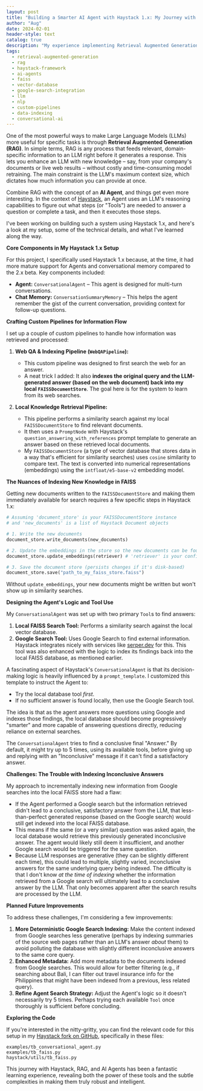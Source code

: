 ```yaml
---
layout: post
title: "Building a Smarter AI Agent with Haystack 1.x: My Journey with RAG and Custom Pipelines"
author: "Aug"
date: 2024-02-01
header-style: text
catalog: true
description: "My experience implementing Retrieval Augmented Generation (RAG) and AI Agents with Haystack 1.x. I cover conversational memory, creating custom data pipelines using FAISS DocumentStore, integrating Google Search, and the challenges of incrementally indexing new knowledge."
tags:
  - retrieval-augmented-generation
  - rag
  - haystack-framework
  - ai-agents
  - faiss
  - vector-database
  - google-search-integration
  - llm
  - nlp
  - custom-pipelines
  - data-indexing
  - conversational-ai
---
```


One of the most powerful ways to make Large Language Models (LLMs) more useful for specific tasks is through **Retrieval Augmented Generation (RAG)**. In simple terms, RAG is any process that feeds relevant, domain-specific information to an LLM right before it generates a response. This lets you enhance an LLM with new knowledge – say, from your company's documents or live web results – without costly and time-consuming model retraining. The main constraint is the LLM's maximum context size, which dictates how much information you can provide at once.

Combine RAG with the concept of an **AI Agent**, and things get even more interesting. In the context of [Haystack](https://github.com/deepset-ai/haystack), an Agent uses an LLM's reasoning capabilities to figure out what steps (or "Tools") are needed to answer a question or complete a task, and then it executes those steps.

I've been working on building such a system using Haystack 1.x, and here's a look at my setup, some of the technical details, and what I've learned along the way.

**Core Components in My Haystack 1.x Setup**

For this project, I specifically used Haystack 1.x because, at the time, it had more mature support for Agents and conversational memory compared to the 2.x beta. Key components included:

- **Agent:** `ConversationalAgent` – This agent is designed for multi-turn conversations.
- **Chat Memory:** `ConversationSummaryMemory` – This helps the agent remember the gist of the current conversation, providing context for follow-up questions.

**Crafting Custom Pipelines for Information Flow**

I set up a couple of custom pipelines to handle how information was retrieved and processed:

1.  **Web QA & Indexing Pipeline (`WebQAPipeline`):**

    - This custom pipeline was designed to first search the web for an answer.
    - A neat trick I added: It also **indexes the original query and the LLM-generated answer (based on the web document) back into my local `FAISSDocumentStore`**. The goal here is for the system to learn from its web searches.

2.  **Local Knowledge Retrieval Pipeline:**
    - This pipeline performs a similarity search against my local `FAISSDocumentStore` to find relevant documents.
    - It then uses a `PromptNode` with Haystack's `question_answering_with_references` prompt template to generate an answer based on these retrieved local documents.
    - My `FAISSDocumentStore` (a type of vector database that stores data in a way that's efficient for similarity searches) uses `cosine` similarity to compare text. The text is converted into numerical representations (embeddings) using the `intfloat/e5-base-v2` embedding model.

**The Nuances of Indexing New Knowledge in FAISS**

Getting new documents written to the `FAISSDocumentStore` and making them immediately available for search requires a few specific steps in Haystack 1.x:

```python
# Assuming 'document_store' is your FAISSDocumentStore instance
# and 'new_documents' is a list of Haystack Document objects

# 1. Write the new documents
document_store.write_documents(new_documents)

# 2. Update the embeddings in the store so the new documents can be found
document_store.update_embeddings(retriever) # 'retriever' is your configured embedding retriever

# 3. Save the document store (persists changes if it's disk-based)
document_store.save("path_to_my_faiss_store.faiss")
```

Without `update_embeddings`, your new documents might be written but won't show up in similarity searches.

**Designing the Agent's Logic and Tool Use**

My `ConversationalAgent` was set up with two primary `Tool`s to find answers:

1.  **Local FAISS Search Tool:** Performs a similarity search against the local vector database.
2.  **Google Search Tool:** Uses Google Search to find external information. Haystack integrates nicely with services like [serper.dev](https://serper.dev) for this. This tool was also enhanced with the logic to index its findings back into the local FAISS database, as mentioned earlier.

A fascinating aspect of Haystack's `ConversationalAgent` is that its decision-making logic is heavily influenced by a `prompt_template`. I customized this template to instruct the Agent to:

- Try the local database tool _first_.
- If no sufficient answer is found locally, then use the Google Search tool.

The idea is that as the agent answers more questions using Google and indexes those findings, the local database should become progressively "smarter" and more capable of answering questions directly, reducing reliance on external searches.

The `ConversationalAgent` tries to find a conclusive final "Answer." By default, it might try up to 5 times, using its available tools, before giving up and replying with an "Inconclusive" message if it can't find a satisfactory answer.

**Challenges: The Trouble with Indexing Inconclusive Answers**

My approach to incrementally indexing new information from Google searches into the local FAISS store had a flaw:

- If the Agent performed a Google search but the information retrieved didn't lead to a conclusive, satisfactory answer from the LLM, that less-than-perfect generated response (based on the Google search) would still get indexed into the local FAISS database.
- This means if the same (or a very similar) question was asked again, the local database would retrieve this previously generated inconclusive answer. The agent would likely still deem it insufficient, and another Google search would be triggered for the same question.
- Because LLM responses are generative (they can be slightly different each time), this could lead to multiple, slightly varied, inconclusive answers for the same underlying query being indexed.
  The difficulty is that I don't know _at the time of indexing_ whether the information retrieved from a Google search will ultimately lead to a conclusive answer by the LLM. That only becomes apparent after the search results are processed by the LLM.

**Planned Future Improvements**

To address these challenges, I'm considering a few improvements:

1.  **More Deterministic Google Search Indexing:** Make the content indexed from Google searches less generative (perhaps by indexing summaries of the source web pages rather than an LLM's answer _about_ them) to avoid polluting the database with slightly different inconclusive answers to the same core query.
2.  **Enhanced Metadata:** Add more metadata to the documents indexed from Google searches. This would allow for better filtering (e.g., if searching about Bali, I can filter out travel insurance info for the Philippines that might have been indexed from a previous, less related query).
3.  **Refine Agent Search Strategy:** Adjust the Agent's logic so it doesn't necessarily try 5 times. Perhaps trying each available `Tool` once thoroughly is sufficient before concluding.

**Exploring the Code**

If you're interested in the nitty-gritty, you can find the relevant code for this setup in my [Haystack fork on GitHub](https://github.com/augchan42/haystack), specifically in these files:

```
examples/tb_conversational_agent.py
examples/tb_faiss.py
haystack/utils/tb_faiss.py
```

This journey with Haystack, RAG, and AI Agents has been a fantastic learning experience, revealing both the power of these tools and the subtle complexities in making them truly robust and intelligent.
